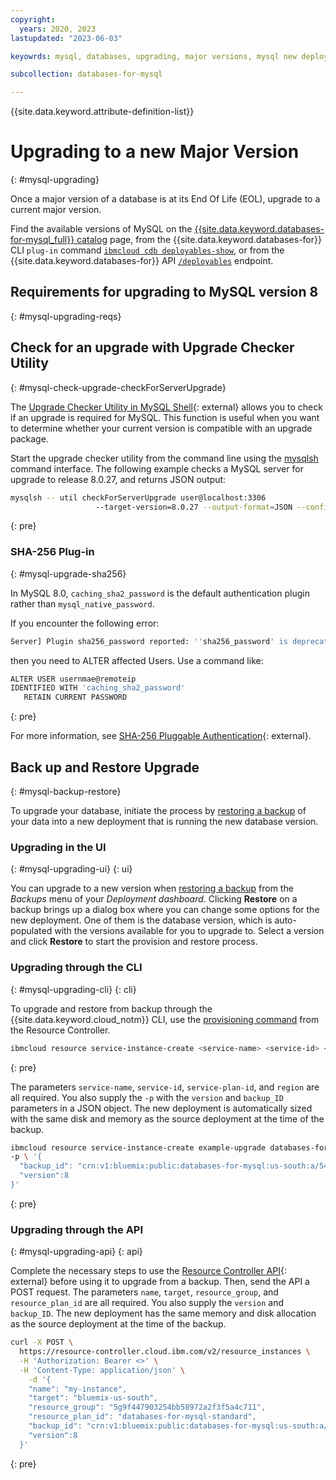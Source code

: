 ```yaml
---
copyright:
  years: 2020, 2023
lastupdated: "2023-06-03"

keyowrds: mysql, databases, upgrading, major versions, mysql new deployment, mysql database version, mysql major version

subcollection: databases-for-mysql

---
```


{{site.data.keyword.attribute-definition-list}}

# Upgrading to a new Major Version
{: #mysql-upgrading}

Once a major version of a database is at its End Of Life (EOL), upgrade to a current major version.

Find the available versions of MySQL on the [{{site.data.keyword.databases-for-mysql_full}} catalog](https://cloud.ibm.com/databases/databases-for-mysql/create) page, from the {{site.data.keyword.databases-for}} CLI `plug-in` command [`ibmcloud cdb deployables-show`](/docs/databases-cli-plugin?topic=databases-cli-plugin-cdb-reference#deployables-show), or from the {{site.data.keyword.databases-for}} API [`/deployables`](https://cloud.ibm.com/apidocs/cloud-databases-api#get-all-deployable-databases) endpoint.

## Requirements for upgrading to MySQL version 8
{: #mysql-upgrading-reqs}

## Check for an upgrade with Upgrade Checker Utility
{: #mysql-check-upgrade-checkForServerUpgrade}

The [Upgrade Checker Utility in MySQL Shell](https://dev.mysql.com/doc/mysql-shell/8.0/en/mysql-shell-utilities-upgrade.html){: external} allows you to check if an upgrade is required for MySQL. This function is useful when you want to determine whether your current version is compatible with an upgrade package.

Start the upgrade checker utility from the command line using the [mysqlsh](https://dev.mysql.com/doc/mysql-shell/8.0/en/mysqlsh.html) command interface. The following example checks a MySQL server for upgrade to release 8.0.27, and returns JSON output:
```sh
mysqlsh -- util checkForServerUpgrade user@localhost:3306 
                   --target-version=8.0.27 --output-format=JSON --config-path=/etc/mysql/my.cnf
```
{: pre}

### SHA-256 Plug-in
{: #mysql-upgrade-sha256}

In MySQL 8.0, `caching_sha2_password` is the default authentication plugin rather than `mysql_native_password`.

If you encounter the following error: 

```sh
Server] Plugin sha256_password reported: ''sha256_password' is deprecated and will be removed in a future release. Please use caching_sha2_password instead'
```
then you need to ALTER affected Users. Use a command like:

```sh
ALTER USER usernmae@remoteip
IDENTIFIED WITH 'caching_sha2_password'
   RETAIN CURRENT PASSWORD
```
{: pre}

For more information, see [SHA-256 Pluggable Authentication](https://dev.mysql.com/doc/refman/8.0/en/sha256-pluggable-authentication.html){: external}.

## Back up and Restore Upgrade
{: #mysql-backup-restore}

To upgrade your database, initiate the process by [restoring a backup](/docs/databases-for-mysql?topic=databases-for-mysql-dashboard-backups&interface=cli#restore-backup-cli) of your data into a new deployment that is running the new database version.

### Upgrading in the UI
{: #mysql-upgrading-ui}
{: ui}

You can upgrade to a new version when [restoring a backup](/docs/databases-for-mysql?topic=databases-for-mysql-dashboard-backups&interface=cli#restore-backup-cli) from the _Backups_ menu of your _Deployment dashboard_. Clicking **Restore** on a backup brings up a dialog box where you can change some options for the new deployment. One of them is the database version, which is auto-populated with the versions available for you to upgrade to. Select a version and click **Restore** to start the provision and restore process.

### Upgrading through the CLI
{: #mysql-upgrading-cli}
{: cli}

To upgrade and restore from backup through the {{site.data.keyword.cloud_notm}} CLI, use the [provisioning command](/docs/account?topic=account-manage_resource&interface=cli) from the Resource Controller.
```sh
ibmcloud resource service-instance-create <service-name> <service-id> <service-plan-id> <region>
```
{: pre}

The parameters `service-name`, `service-id`, `service-plan-id`, and `region` are all required. You also supply the `-p` with the `version` and `backup_ID` parameters in a JSON object. The new deployment is automatically sized with the same disk and memory as the source deployment at the time of the backup.

```sh
ibmcloud resource service-instance-create example-upgrade databases-for-mysql standard us-south \
-p \ '{
  "backup_id": "crn:v1:bluemix:public:databases-for-mysql:us-south:a/54e8ffe85dcedf470db5b5ee6ac4a8d8:1b8f53db-fc2d-4e24-8470-f82b15c71717:backup:06392e97-df90-46d8-98e8-cb67e9e0a8e6",
  "version":8
}'
```
{: pre}

### Upgrading through the API
{: #mysql-upgrading-api}
{: api}

Complete the necessary steps to use the [Resource Controller API](https://cloud.ibm.com/apidocs/resource-controller/resource-controller#create-resource-instance){: external} before using it to upgrade from a backup. Then, send the API a POST request. The parameters `name`, `target`, `resource_group`, and `resource_plan_id` are all required. You also supply the `version` and `backup_ID`. The new deployment has the same memory and disk allocation as the source deployment at the time of the backup.
```sh
curl -X POST \
  https://resource-controller.cloud.ibm.com/v2/resource_instances \
  -H 'Authorization: Bearer <>' \
  -H 'Content-Type: application/json' \
    -d '{
    "name": "my-instance",
    "target": "bluemix-us-south",
    "resource_group": "5g9f447903254bb58972a2f3f5a4c711",
    "resource_plan_id": "databases-for-mysql-standard",
    "backup_id": "crn:v1:bluemix:public:databases-for-mysql:us-south:a/54e8ffe85dcedf470db5b5ee6ac4a8d8:1b8f53db-fc2d-4e24-8470-f82b15c71717:backup:06392e97-df90-46d8-98e8-cb67e9e0a8e6",
    "version":8
  }'
```
{: pre}
